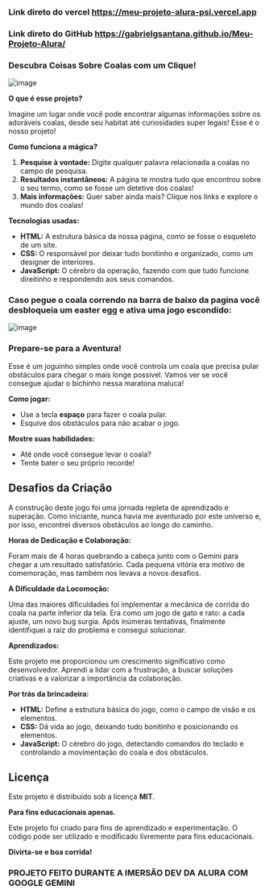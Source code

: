 ### **Link direto do vercel https://meu-projeto-alura-psi.vercel.app** ###

### **Link direto do GitHub https://gabrielgsantana.github.io/Meu-Projeto-Alura/** ###

###  **Descubra Coisas Sobre Coalas com um Clique!**

![image](https://github.com/user-attachments/assets/a35b24c4-46f8-48dc-82ef-c715789ba269)


**O que é esse projeto?**

Imagine um lugar onde você pode encontrar algumas informações sobre os adoráveis coalas, desde seu habitat até curiosidades super legais! Esse é o nosso projeto! 

**Como funciona a mágica?**

1. **Pesquise à vontade:** Digite qualquer palavra relacionada a coalas no campo de pesquisa.
2. **Resultados instantâneos:** A página te mostra tudo que encontrou sobre o seu termo, como se fosse um detetive dos coalas!
3. **Mais informações:** Quer saber ainda mais? Clique nos links e explore o mundo dos coalas!

**Tecnologias usadas:**

* **HTML:** A estrutura básica da nossa página, como se fosse o esqueleto de um site.
* **CSS:** O responsável por deixar tudo bonitinho e organizado, como um designer de interiores.
* **JavaScript:** O cérebro da operação, fazendo com que tudo funcione direitinho e respondendo aos seus comandos.

### **Caso pegue o coala correndo na barra de baixo da pagina você desbloqueia um easter egg e ativa uma jogo escondido:** ###

![image](https://github.com/user-attachments/assets/f3659577-0110-4a0c-a34d-5e9f46888e73)



###  **Prepare-se para a Aventura!**

Esse é um joguinho simples onde você controla um coala que precisa pular obstáculos para chegar o mais longe possível. Vamos ver se você consegue ajudar o bichinho nessa maratona maluca!

**Como jogar:**

* Use a tecla **espaço** para fazer o coala pular.
* Esquive dos obstáculos para não acabar o jogo.

**Mostre suas habilidades:**

* Até onde você consegue levar o coala?
* Tente bater o seu próprio recorde!

## Desafios da Criação

A construção deste jogo foi uma jornada repleta de aprendizado e superação. Como iniciante, nunca havia me aventurado por este universo e, por isso, encontrei diversos obstáculos ao longo do caminho.

**Horas de Dedicação e Colaboração:**

Foram mais de 4 horas quebrando a cabeça junto com o Gemini para chegar a um resultado satisfatório. Cada pequena vitória era motivo de comemoração, mas também nos levava a novos desafios.

**A Dificuldade da Locomoção:**

Uma das maiores dificuldades foi implementar a mecânica de corrida do coala na parte inferior da tela. Era como um jogo de gato e rato: a cada ajuste, um novo bug surgia. Após inúmeras tentativas, finalmente identifiquei a raiz do problema e consegui solucionar.

**Aprendizados:**

Este projeto me proporcionou um crescimento significativo como desenvolvedor. Aprendi a lidar com a frustração, a buscar soluções criativas e a valorizar a importância da colaboração.

**Por trás da brincadeira:**

* **HTML:** Define a estrutura básica do jogo, como o campo de visão e os elementos.
* **CSS:** Dá vida ao jogo, deixando tudo bonitinho e posicionando os elementos.
* **JavaScript:** O cérebro do jogo, detectando comandos do teclado e controlando a movimentação do coala e dos obstáculos.

## Licença

Este projeto é distribuído sob a licença **MIT**.

**Para fins educacionais apenas.**

Este projeto foi criado para fins de aprendizado e experimentação. O código pode ser utilizado e modificado livremente para fins educacionais. 





**Divirta-se e boa corrida!**

### **PROJETO FEITO DURANTE A IMERSÃO DEV DA ALURA COM GOOGLE GEMINI** ###
